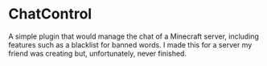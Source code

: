 # ChatControl
A simple plugin that would manage the chat of a Minecraft server, including features such as a blacklist for banned words. I made this for a server my friend was creating but, unfortunately, never finished.
